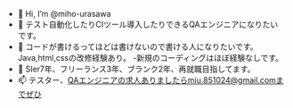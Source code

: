 - 👋 Hi, I’m @miho-urasawa
- 👀 テスト自動化したりCIツール導入したりできるQAエンジニアになりたいです。
- 🌱 コードが書けるってほどは書けないので書ける人になりたいです。Java,html,cssの改修経験あり。
-新規のコーディングはほぼ経験なしです。
- 💞️ SIer7年、フリーランス3年、ブランク2年、再就職目指してます。
- 📫 テスター、QAエンジニアの求人ありましたらmiu.851024@gmail.comまでぜひ

<!---
miho-urasawa/miho-urasawa is a ✨ special ✨ repository because its `README.md` (this file) appears on your GitHub profile.
You can click the Preview link to take a look at your changes.
--->
